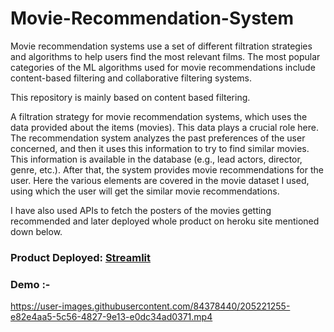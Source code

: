 # Movie-Recommendation-System

Movie recommendation systems use a set of different filtration strategies and algorithms to help users find the most relevant films. The most popular categories of the ML algorithms used for movie recommendations include content-based filtering and collaborative filtering systems.

This repository is mainly based on content based filtering.

A filtration strategy for movie recommendation systems, which uses the data provided about the items (movies). This data plays a crucial role here. The recommendation system analyzes the past preferences of the user concerned, and then it uses this information to try to find similar movies. This information is available in the database (e.g., lead actors, director, genre, etc.). After that, the system provides movie recommendations for the user. Here the various elements are covered in the movie dataset I used, using which the user will get the similar movie recommendations.

I have also used APIs to fetch the posters of the movies getting recommended and later deployed whole product on heroku site mentioned down below.

### Product Deployed: [Streamlit]([https://prashver-movie-recommender.herokuapp.com/](https://movie-recommendation-system-exwccp2bret3fn75upkfg9.streamlit.app/))

### Demo :-

https://user-images.githubusercontent.com/84378440/205221255-e82e4aa5-5c56-4827-9e13-e0dc34ad0371.mp4

